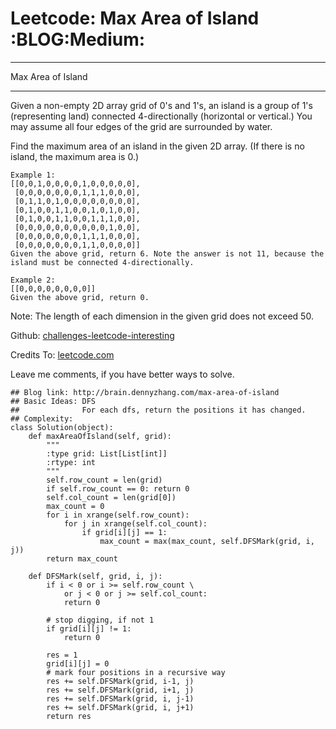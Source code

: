 # Leetcode: Max Area of Island     :BLOG:Medium:


---

Max Area of Island  

---

Given a non-empty 2D array grid of 0's and 1's, an island is a group of 1's (representing land) connected 4-directionally (horizontal or vertical.) You may assume all four edges of the grid are surrounded by water.  

Find the maximum area of an island in the given 2D array. (If there is no island, the maximum area is 0.)  

    Example 1:
    [[0,0,1,0,0,0,0,1,0,0,0,0,0],
     [0,0,0,0,0,0,0,1,1,1,0,0,0],
     [0,1,1,0,1,0,0,0,0,0,0,0,0],
     [0,1,0,0,1,1,0,0,1,0,1,0,0],
     [0,1,0,0,1,1,0,0,1,1,1,0,0],
     [0,0,0,0,0,0,0,0,0,0,1,0,0],
     [0,0,0,0,0,0,0,1,1,1,0,0,0],
     [0,0,0,0,0,0,0,1,1,0,0,0,0]]
    Given the above grid, return 6. Note the answer is not 11, because the island must be connected 4-directionally.

    Example 2:
    [[0,0,0,0,0,0,0,0]]
    Given the above grid, return 0.

Note: The length of each dimension in the given grid does not exceed 50.  

Github: [challenges-leetcode-interesting](https://github.com/DennyZhang/challenges-leetcode-interesting/tree/master/max-area-of-island)  

Credits To: [leetcode.com](https://leetcode.com/problems/max-area-of-island/description/)  

Leave me comments, if you have better ways to solve.  

    ## Blog link: http://brain.dennyzhang.com/max-area-of-island
    ## Basic Ideas: DFS
    ##              For each dfs, return the positions it has changed.
    ## Complexity:
    class Solution(object):
        def maxAreaOfIsland(self, grid):
            """
            :type grid: List[List[int]]
            :rtype: int
            """
            self.row_count = len(grid)
            if self.row_count == 0: return 0
            self.col_count = len(grid[0])
            max_count = 0
            for i in xrange(self.row_count):
                for j in xrange(self.col_count):
                    if grid[i][j] == 1:
                        max_count = max(max_count, self.DFSMark(grid, i, j))
            return max_count
    
        def DFSMark(self, grid, i, j):
            if i < 0 or i >= self.row_count \
                or j < 0 or j >= self.col_count:
                return 0
    
            # stop digging, if not 1
            if grid[i][j] != 1:
                return 0
    
            res = 1
            grid[i][j] = 0
            # mark four positions in a recursive way
            res += self.DFSMark(grid, i-1, j)
            res += self.DFSMark(grid, i+1, j)
            res += self.DFSMark(grid, i, j-1)
            res += self.DFSMark(grid, i, j+1)
            return res